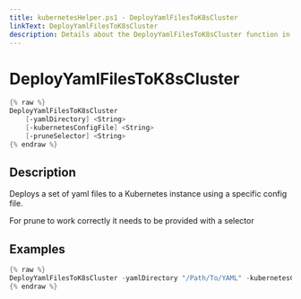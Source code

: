 ```yaml
---
title: kubernetesHelper.ps1 - DeployYamlFilesToK8sCluster
linkText: DeployYamlFilesToK8sCluster
description: Details about the DeployYamlFilesToK8sCluster function in kubernetesHelper.ps1 helper script
---
```


# DeployYamlFilesToK8sCluster

```PowerShell
{% raw %}
DeployYamlFilesToK8sCluster
    [-yamlDirectory] <String>
    [-kubernetesConfigFile] <String>
    [-pruneSelector] <String>
{% endraw %}
```

## Description

Deploys a set of yaml files to a Kubernetes instance using a specific config file.

For prune to work correctly it needs to be provided with a selector

## Examples

```PowerShell
{% raw %}
DeployYamlFilesToK8sCluster -yamlDirectory "/Path/To/YAML" -kubernetesConfigFile "/.kube/instance1.yaml" -pruneSelector "app=myapp"
{% endraw %}
```
